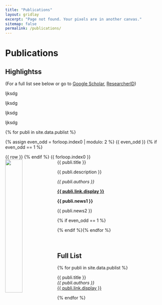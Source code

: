```yaml
---
title: "Publications"
layout: gridlay
excerpt: "Page not found. Your pixels are in another canvas."
sitemap: false
permalink: /publications/
---
```


# Publications

## Highlightss

(For a full list see below or go to <a href="https://scholar.google.ch/citations?user=TqxYWZsAAAAJ">Google Scholar</a>, <a href="https://www.researcherid.com/rid/D-7763-2012">ResearcherID</a>)

<div class="row">
 <div class="col-sm-6 clearfix">
  <div class="well">
   <p> ljksdg </p>
  </div> 
 </div>
 
 <div class="col-sm-6 clearfix">
  <div class="well">
   <p> ljksdg </p>
  </div> 
 </div> 
</div>

<div class="row">
 <div class="col-sm-6 clearfix">
  <div class="well">
   <p> ljksdg </p>
  </div> 
 </div>
 
 <div class="col-sm-6 clearfix">
  <div class="well">
   <p> ljksdg </p>
  </div> 
 </div> 
</div>


{% for publi in site.data.publist %}

{% assign even_odd = forloop.index0 | modulo: 2 %}
{{ even_odd }}
{% if even_odd == 1 %}
<div class="row">
{{ row }}
{% endif %}
{{ forloop.index0 }}

<div class="col-sm-6 clearfix">
 <div class="well">
  <pubtit>{{ publi.title }}</pubtit>
  <img src="{{ site.url }}{{ site.baseurl }}/images/pubpic/{{ publi.image }}" class="img-responsive" width="33%" style="float: left" />
  <p>{{ publi.description }}</p>
  <p><em>{{ publi.authors }}</em></p>
  <p><strong><a href="{{ publi.link.url }}">{{ publi.link.display }}</a></strong></p>
  <p class="text-danger"><strong> {{ publi.news1 }}</strong></p>
  <p> {{ publi.news2 }}</p>
 </div>
</div>

{% if even_odd == 1 %}
</div>
{% endif %}{% endfor %}

<p> &nbsp; </p>




## Full List

{% for publi in site.data.publist %}

  {{ publi.title }} <br />
  <em>{{ publi.authors }} </em><br /><a href="{{ publi.link.url }}">{{ publi.link.display }}</a>

{% endfor %}

